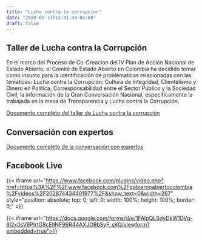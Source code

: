 ```yaml
---
title: "Lucha contra la corrupción"
date: "2020-02-13T13:41:49-05:00"
draft: false
---
```

## Taller de Lucha contra la Corrupción

En el marco del Proceso de Co-Creacion del IV Plan de Acción Nacional de Estado Abierto, el Comité de Estado Abierto en Colombia ha decidido tomar como insumo para la identificación de problematicas relacionadas con las temáticas: Lucha contra la Corrupción: Cultura de Integridad, Clientelismo y Dinero en Política, Corresponsabilidad entre el Sector Público y la Sociedad Civil, la información de la Gran Conversación Nacional, específicamente la trabajada en la mesa de Transparencia y Lucha contra la Corrupción.

[Documento completo del taller de Lucha contra la corrupción](/documents/gran-conversacion-lucha-contra-la-corrupcion.pdf)

## Conversación con expertos

[Documento completo de la conversación con expertos](/documents/conversacion-expertos-lucha-contra-corrupcion.pdf)

## Facebook Live

{{< iframe url="https://www.facebook.com/plugins/video.php?href=https%3A%2F%2Fwww.facebook.com%2Fgobiernoabiertocolombia%2Fvideos%2F202874434401977%2F&show_text=0&width=267" style="position: absolute; top: 0; left: 0; width: 100%; height: 100%; border: 0;" >}}


{{< iframe url="https://docs.google.com/forms/d/e/1FAIpQLSdyDkW1DVq-6l2x0sV6PIrtG8cEIINF9SR44AXJO9bSyF_sKQ/viewform?embedded=true">}}
